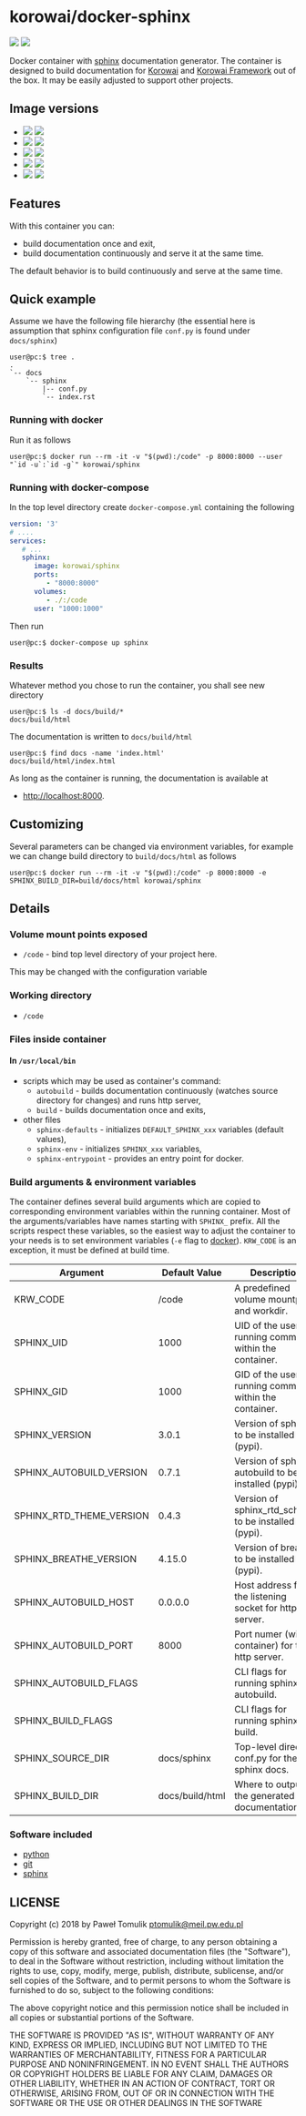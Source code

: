 # korowai/docker-sphinx

[![](https://img.shields.io/docker/stars/korowai/sphinx.svg)](https://hub.docker.com/r/korowai/sphinx/ "Docker Stars")
[![](https://img.shields.io/docker/pulls/korowai/sphinx.svg)](https://hub.docker.com/r/korowai/sphinx/ "Docker Pulls")

Docker container with [sphinx](http://sphinx-doc.org/) documentation generator.
The container is designed to build documentation for
[Korowai](https://github.com/korowai/korowai/) and
[Korowai Framework](https://github.com/korowai/framework/) out of the
box. It may be easily adjusted to support other projects.

## Image versions

  - [![](https://images.microbadger.com/badges/version/korowai/sphinx.svg)](https://microbadger.com/images/korowai/sphinx "Get your own version badge on microbadger.com") [![](https://images.microbadger.com/badges/image/korowai/sphinx.svg)](https://microbadger.com/images/korowai/sphinx "Get your own image badge on microbadger.com")
  - [![](https://images.microbadger.com/badges/version/korowai/sphinx:3.7-alpine.svg)](https://microbadger.com/images/korowai/sphinx:3.7-alpine "Get your own version badge on microbadger.com") [![](https://images.microbadger.com/badges/image/korowai/sphinx:3.7-alpine.svg)](https://microbadger.com/images/korowai/sphinx:3.7-alpine "Get your own image badge on microbadger.com")
  - [![](https://images.microbadger.com/badges/version/korowai/sphinx:3.6-alpine.svg)](https://microbadger.com/images/korowai/sphinx:3.6-alpine "Get your own version badge on microbadger.com") [![](https://images.microbadger.com/badges/image/korowai/sphinx:3.6-alpine.svg)](https://microbadger.com/images/korowai/sphinx:3.6-alpine "Get your own image badge on microbadger.com")
  - [![](https://images.microbadger.com/badges/version/korowai/sphinx:3.5-alpine.svg)](https://microbadger.com/images/korowai/sphinx:3.5-alpine "Get your own version badge on microbadger.com") [![](https://images.microbadger.com/badges/image/korowai/sphinx:3.5-alpine.svg)](https://microbadger.com/images/korowai/sphinx:3.5-alpine "Get your own image badge on microbadger.com")
  - [![](https://images.microbadger.com/badges/version/korowai/sphinx:2.7-alpine.svg)](https://microbadger.com/images/korowai/sphinx:2.7-alpine "Get your own version badge on microbadger.com") [![](https://images.microbadger.com/badges/image/korowai/sphinx:2.7-alpine.svg)](https://microbadger.com/images/korowai/sphinx:2.7-alpine "Get your own image badge on microbadger.com")

## Features

With this container you can:

  - build documentation once and exit,
  - build documentation continuously and serve it at the same time.

The default behavior is to build continuously and serve at the same time.

## Quick example

Assume we have the following file hierarchy (the essential here is assumption
that sphinx configuration file `conf.py` is found under `docs/sphinx`)

```console
user@pc:$ tree .
.
`-- docs
    `-- sphinx
        |-- conf.py
        `-- index.rst
```

### Running with docker

Run it as follows

```console
user@pc:$ docker run --rm -it -v "$(pwd):/code" -p 8000:8000 --user "`id -u`:`id -g`" korowai/sphinx
```

### Running with docker-compose

In the top level directory create `docker-compose.yml` containing the following

```yaml
version: '3'
# ....
services:
   # ...
   sphinx:
      image: korowai/sphinx
      ports:
         - "8000:8000"
      volumes:
         - ./:/code
      user: "1000:1000"
```

Then run

```console
user@pc:$ docker-compose up sphinx
```

### Results

Whatever method you chose to run the container, you shall see new directory

```console
user@pc:$ ls -d docs/build/*
docs/build/html
```

The documentation is written to `docs/build/html`

```console
user@pc:$ find docs -name 'index.html'
docs/build/html/index.html
```

As long as the container is running, the documentation is available at

  - <http://localhost:8000>.

## Customizing

Several parameters can be changed via environment variables, for example we can
change build directory to ``build/docs/html`` as follows

```console
user@pc:$ docker run --rm -it -v "$(pwd):/code" -p 8000:8000 -e SPHINX_BUILD_DIR=build/docs/html korowai/sphinx
```

## Details

### Volume mount points exposed

  - `/code` - bind top level directory of your project here.

This may be changed with the configuration variable

### Working directory

  - `/code`

### Files inside container

#### In `/usr/local/bin`

  - scripts which may be used as container's command:
      - `autobuild` - builds documentation continuously (watches source
        directory for changes) and runs http server,
      - `build` - builds documentation once and exits,
  - other files
      - `sphinx-defaults` - initializes `DEFAULT_SPHINX_xxx` variables (default
        values),
      - `sphinx-env` - initializes `SPHINX_xxx` variables,
      - `sphinx-entrypoint` - provides an entry point for docker.

### Build arguments & environment variables

The container defines several build arguments which are copied to corresponding
environment variables within the running container. Most of the
arguments/variables have names starting with `SPHINX_` prefix. All the scripts
respect these variables, so the easiest way to adjust the container to your
needs is to set environment variables (`-e` flag to [docker](https://docker.com/)).
`KRW_CODE` is an exception, it must be defined at build time.

| Argument                    | Default Value            | Description                                            |
| --------------------------- | ------------------------ | ------------------------------------------------------ |
| KRW\_CODE                   | /code                    | A predefined volume mountpoint and workdir.            |
| SPHINX\_UID                 | 1000                     | UID of the user running commands within the container. |
| SPHINX\_GID                 | 1000                     | GID of the user running commands within the container. |
| SPHINX\_VERSION             | 3.0.1                    | Version of sphinx to be installed (pypi).              |
| SPHINX\_AUTOBUILD\_VERSION  | 0.7.1                    | Version of sphinx-autobuild to be installed (pypi).    |
| SPHINX\_RTD\_THEME\_VERSION | 0.4.3                    | Version of sphinx\_rtd\_scheme to be installed (pypi). |
| SPHINX\_BREATHE\_VERSION    | 4.15.0                   | Version of breathe to be installed (pypi).             |
| SPHINX\_AUTOBUILD\_HOST     | 0.0.0.0                  | Host address for the listening socket for http server. |
| SPHINX\_AUTOBUILD\_PORT     | 8000                     | Port numer (within container) for the http server.     |
| SPHINX\_AUTOBUILD\_FLAGS    |                          | CLI flags for running sphinx-autobuild.                |
| SPHINX\_BUILD\_FLAGS        |                          | CLI flags for running sphinx-build.                    |
| SPHINX\_SOURCE\_DIR         | docs/sphinx              | Top-level directory conf.py for the sphinx docs.       |
| SPHINX\_BUILD\_DIR          | docs/build/html          | Where to output the generated documentation.           |

### Software included

  - [python](https://python.org/)
  - [git](https://git-scm.com/)
  - [sphinx](https://sphinx-doc.org/)

## LICENSE

Copyright (c) 2018 by Paweł Tomulik <ptomulik@meil.pw.edu.pl>

Permission is hereby granted, free of charge, to any person obtaining a copy of
this software and associated documentation files (the "Software"), to deal in
the Software without restriction, including without limitation the rights to
use, copy, modify, merge, publish, distribute, sublicense, and/or sell copies
of the Software, and to permit persons to whom the Software is furnished to do
so, subject to the following conditions:

The above copyright notice and this permission notice shall be included in all
copies or substantial portions of the Software.

THE SOFTWARE IS PROVIDED "AS IS", WITHOUT WARRANTY OF ANY KIND, EXPRESS OR
IMPLIED, INCLUDING BUT NOT LIMITED TO THE WARRANTIES OF MERCHANTABILITY,
FITNESS FOR A PARTICULAR PURPOSE AND NONINFRINGEMENT.  IN NO EVENT SHALL THE
AUTHORS OR COPYRIGHT HOLDERS BE LIABLE FOR ANY CLAIM, DAMAGES OR OTHER
LIABILITY, WHETHER IN AN ACTION OF CONTRACT, TORT OR OTHERWISE, ARISING FROM,
OUT OF OR IN CONNECTION WITH THE
SOFTWARE OR THE USE OR OTHER DEALINGS IN THE SOFTWARE
